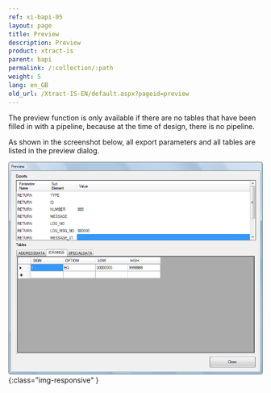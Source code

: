 ```yaml
---
ref: xi-bapi-05
layout: page
title: Preview
description: Preview
product: xtract-is
parent: bapi
permalink: /:collection/:path
weight: 5
lang: en_GB
old_url: /Xtract-IS-EN/default.aspx?pageid=preview
---
```


The preview function is only available if there are no tables that have been filled in with a pipeline, because at the time of design, there is no pipeline.

As shown in the screenshot below, all export parameters and all tables are listed in the preview dialog.

![BAPI-Preview](/img/content/BAPI-Preview.png){:class="img-responsive" }